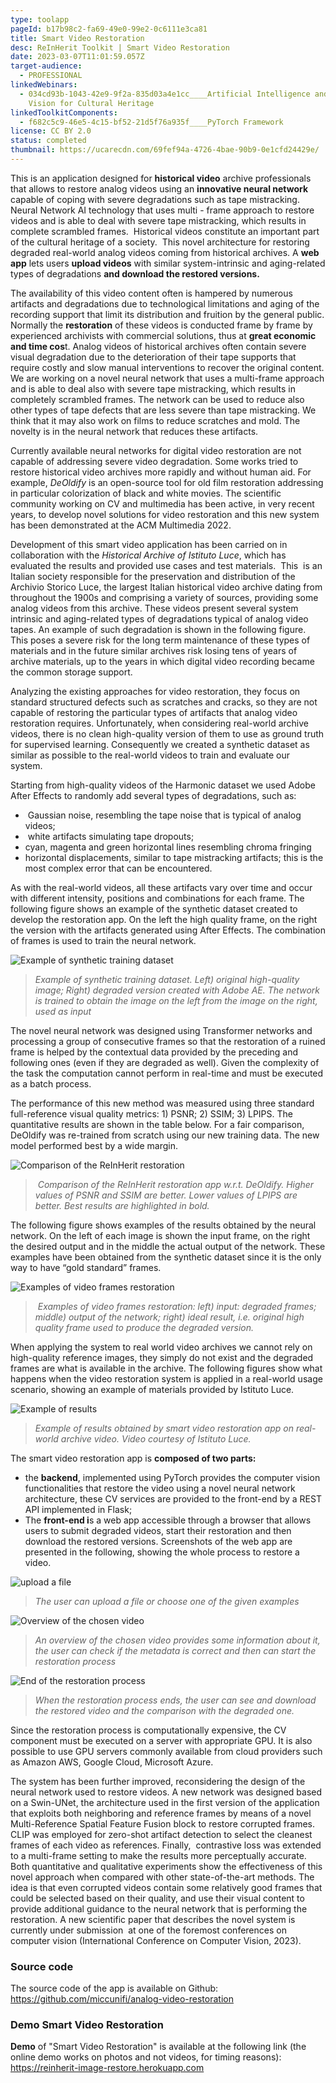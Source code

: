 ```yaml
---
type: toolapp
pageId: b17b98c2-fa69-49e0-99e2-0c6111e3ca81
title: Smart Video Restoration
desc: ReInHerit Toolkit | Smart Video Restoration
date: 2023-03-07T11:01:59.057Z
target-audience:
  - PROFESSIONAL
linkedWebinars:
  - 034cd93b-1043-42e9-9f2a-835d03a4e1cc____Artificial Intelligence and Computer
    Vision for Cultural Heritage
linkedToolkitComponents:
  - f682c5c9-46e5-4c15-bf52-21d5f76a935f____PyTorch Framework
license: CC BY 2.0
status: completed
thumbnail: https://ucarecdn.com/69fef94a-4726-4bae-90b9-0e1cfd24429e/
---
```

This is an application designed for **historical video** archive professionals that allows to restore analog videos using an **innovative neural network** capable of coping with severe degradations such as tape mistracking. Neural Network AI technology that uses multi - frame approach to restore videos and is able to deal with severe tape mistracking, which results in complete scrambled frames.  Historical videos constitute an important part of the cultural heritage of a society.  This novel architecture for restoring degraded real-world analog videos coming from historical archives. A **web app** lets users **upload videos** with similar system-intrinsic and aging-related types of degradations **and download the restored versions.**

The availability of this video content often is hampered by numerous artifacts and degradations due to technological limitations and aging of the recording support that limit its distribution and fruition by the general public. Normally the **restoration** of these videos is conducted frame by frame by experienced archivists with commercial solutions, thus at **great economic and time cos**t. Analog videos of historical archives often contain severe visual degradation due to the deterioration of their tape supports that require costly and slow manual interventions to recover the original content. We are working on a novel neural network that uses a multi-frame approach and is able to deal also with severe tape mistracking, which results in completely scrambled frames. The network can be used to reduce also other types of tape defects that are less severe than tape mistracking. We think that it may also work on films to reduce scratches and mold. The novelty is in the neural network that reduces these artifacts.

Currently available neural networks for digital video restoration are not capable of addressing severe video degradation. Some works tried to restore historical video archives more rapidly and without human aid. For example, *DeOldify* is an open-source tool for old film restoration addressing in particular colorization of black and white movies. The scientific community working on CV and multimedia has been active, in very recent years, to develop novel solutions for video restoration and this new system has been demonstrated at the ACM Multimedia 2022.

Development of this smart video application has been carried on in collaboration with the *Historical Archive of Istituto Luce*, which has evaluated the results and provided use cases and test materials.  This  is an Italian society responsible for the preservation and distribution of the Archivio Storico Luce, the largest Italian historical video archive dating from throughout the 1900s and comprising a variety of sources, providing some analog videos from this archive. These videos present several system intrinsic and aging-related types of degradations typical of analog video tapes. An example of such degradation is shown in the following figure. This poses a severe risk for the long term maintenance of these types of materials and in the future similar archives risk losing tens of years of archive materials, up to the years in which digital video recording became the common storage support. 

Analyzing the existing approaches for video restoration, they focus on standard structured defects such as scratches and cracks, so they are not capable of restoring the particular types of artifacts that analog video restoration requires. Unfortunately, when considering real-world archive videos, there is no clean high-quality version of them to use as ground truth for supervised learning. Consequently we created a synthetic dataset as similar as possible to the real-world videos to train and evaluate our system. 

Starting from high-quality videos of the Harmonic dataset we used Adobe After Effects to randomly add several types of degradations, such as: 

*  Gaussian noise, resembling the tape noise that is typical of analog videos; 
*  white artifacts simulating tape dropouts; 
* cyan, magenta and green horizontal lines resembling chroma fringing 
* horizontal displacements, similar to tape mistracking artifacts; this is the most complex error that can be encountered. 

As with the real-world videos, all these artifacts vary over time and occur with different intensity, positions and combinations for each frame. The following figure shows an example of the synthetic dataset created to develop the restoration app. On the left the high quality frame, on the right the version with the artifacts generated using After Effects. The combination of frames is used to train the neural network.

![Example of synthetic training dataset](https://ucarecdn.com/5b7f46b1-3cec-4e4d-889d-64245982146d/ "Example of synthetic training dataset")

> *Example of synthetic training dataset. Left) original high-quality image; Right) degraded version created with Adobe AE. The network is trained to obtain the image on the left from the image on the right, used as input*

The novel neural network was designed using Transformer networks and processing a group of consecutive frames so that the restoration of a ruined frame is helped by the contextual data provided by the preceding and following ones (even if they are degraded as well). Given the complexity of the task the computation cannot perform in real-time and must be executed as a batch process. 

The performance of this new method was measured using three standard full-reference visual quality metrics: 1) PSNR; 2) SSIM; 3) LPIPS. The quantitative results are shown in the table below. For a fair comparison, DeOldify was re-trained from scratch using our new training data. The new model performed best by a wide margin.

![ Comparison of the ReInHerit restoration  ](https://ucarecdn.com/cd5a0318-39cd-4b08-adae-8d160ba73a50/ "Comparison of the ReInHerit restoration ")

>  *Comparison of the ReInHerit restoration app w.r.t. DeOldify. Higher values of PSNR and SSIM are better. Lower values of LPIPS are better. Best results are highlighted in bold.*

The following figure shows examples of the results obtained by the neural network. On the left of each image is shown the input frame, on the right the desired output and in the middle the actual output of the network. These examples have been obtained from the synthetic dataset since it is the only way to have “gold standard” frames. 

![Examples of video frames restoration](https://ucarecdn.com/051c0e7a-5798-49ec-9430-d0979b990cb1/ "Examples of video frames restoration")

>  *Examples of video frames restoration: left) input: degraded frames; middle) output of the network; right) ideal result, i.e. original high quality frame used to produce the degraded version.*

When applying the system to real world video archives we cannot rely on high-quality reference images, they simply do not exist and the degraded frames are what is available in the archive. The following figures show what happens when the video restoration system is applied in a real-world usage scenario, showing an example of materials provided by Istituto Luce. 

![Example of results](https://ucarecdn.com/5ccc8405-a26f-47ff-a7fd-0a52d8a341eb/ "Example of results")

> *Example of results obtained by smart video restoration app on real-world archive video. Video courtesy of Istituto Luce.*

The smart video restoration app is **composed of two parts:**

* the **backend**, implemented using PyTorch provides the computer vision functionalities that restore the video using a novel neural network architecture, these CV services are provided to the front-end by a REST API implemented in Flask;
* The **front-end i**s a web app accessible through a browser that allows users to submit degraded videos, start their restoration and then download the restored versions. Screenshots of the web app are presented in the following, showing the whole process to restore a video.

![upload a file](https://ucarecdn.com/cf33d44c-2b65-4f03-ba33-8229684e1f97/ "upload a file")

> *The user can upload a file or choose one of the given examples*

![Overview of the chosen video](https://ucarecdn.com/7ada4b4d-ce2d-41dc-a010-9e114c7ad5c4/ "Overview of the chosen video")

> *An overview of the chosen video provides some information about it, the user can check if the metadata is correct and then can start the restoration process*

![End of the restoration process ](https://ucarecdn.com/b14c796b-5436-4d9c-b7bb-1cd01e05dfae/ "End of the restoration process ")

> *When the restoration process ends, the user can see and download the restored video and the comparison with the degraded one.* 

Since the restoration process is computationally expensive, the CV component must be executed on a server with appropriate GPU. It is also possible to use GPU servers commonly available from cloud providers such as Amazon AWS, Google Cloud, Microsoft Azure. 

The system has been further improved, reconsidering the design of the neural network used to restore videos. A new network was designed based on a Swin-UNet, the architecture used in the first version of the application that exploits both neighboring and reference frames by means of a novel Multi-Reference Spatial Feature Fusion block to restore corrupted frames.  CLIP was employed for zero-shot artifact detection to select the cleanest frames of each video as references. Finally,  contrastive loss was extended to a multi-frame setting to make the results more perceptually accurate. Both quantitative and qualitative experiments show the effectiveness of this novel approach when compared with other state-of-the-art methods. The idea is that even corrupted videos contain some relatively good frames that could be selected based on their quality, and use their visual content to provide additional guidance to the neural network that is performing the restoration. A new scientific paper that describes the novel system is currently under submission  at one of the foremost conferences on computer vision (International Conference on Computer Vision, 2023).

### Source code

The source code of the app is available on Github: <https://github.com/miccunifi/analog-video-restoration>

### Demo Smart Video Restoration 

 **Demo** of "Smart Video Restoration"  is available at the following link (the online demo works on photos and not videos, for timing reasons):\
[https://reinherit-image-restor​e.herokuapp.com](https://reinherit-image-restore.herokuapp.com/)